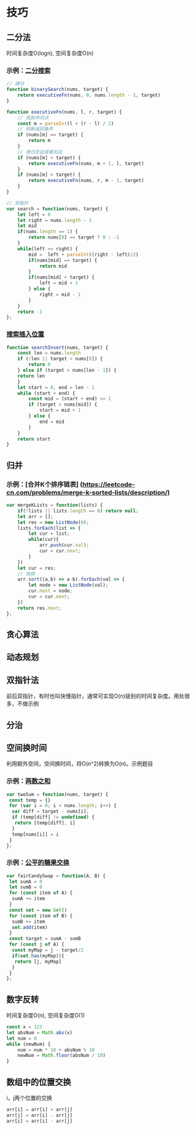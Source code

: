 # 技巧

## 二分法

时间复杂度O(logn), 空间复杂度O(n)

### 示例：[二分搜索](https://leetcode-cn.com/problems/binary-search/description/)

``` javascript
// 递归
function binarySearch(nums, target) {
    return executiveFn(nums, 0, nums.length - 1, target)
}

function executiveFn(nums, l, r, target) {
    // 找到中间点
    const m = parseInt(l + (r - l) / 2)
    // 判断返回条件
    if (nums[m] == target) {
        return m
    }
    // 递归左边或者右边
    if (nums[m] < target) {
        return executiveFn(nums, m + 1, l, target)
    }
    if (nums[m] > target) {
        return executiveFn(nums, r, m - 1, target)
    }
}

// 双指针
var search = function(nums, target) {
    let left = 0
    let right = nums.length - 1
    let mid
    if(nums.length == 1) {
        return nums[0] == target ? 0 : -1
    }
    while(left <= right) {
        mid =  left + parseInt((right - left)/2)
        if(nums[mid] == target) {
            return mid
        }
        if(nums[mid] < target) {
            left = mid + 1
        } else {
            right = mid - 1
        }
    }
    return -1
};
```

### [搜索插入位置](https://leetcode-cn.com/problems/search-insert-position/description/)

```javascript
function searchInsert(nums, target) {
    const len = nums.length
    if (!len || target < nums[0]) {
        return 0
    } else if (target > nums[len - 1]) {
    return len
    }
    let start = 0, end = len - 1
    while (start < end) {
        const mid = (start + end) >> 1
        if (target > nums[mid]) {
            start = mid + 1
        } else {
            end = mid
        }
    }
    return start
}
```

## 归并

### 示例：[合并K个排序链表] (<https://leetcode-cn.com/problems/merge-k-sorted-lists/description/)>

```javascript
var mergeKLists = function(lists) {
    if(!lists || lists.length == 0) return null;
    let arr = [];
    let res = new ListNode(0);
    lists.forEach(list => {
        let cur = list;
        while(cur){
            arr.push(cur.val);
            cur = cur.next;
        }
    })
    let cur = res;
    // 快排
    arr.sort((a,b) => a-b).forEach(val => {
        let node = new ListNode(val);
        cur.next = node;
        cur = cur.next;
    })
    return res.next;
};
```

## 贪心算法

## 动态规划

## 双指针法

前后双指针，有时也叫快慢指针，通常可实现O(n)级别的时间复杂度。用处很多，不做示例

## 分治

## 空间换时间

利用额外空间，空间换时间，将O(n^2)转换为O(n)。示例题目

### 示例：[两数之和](https://leetcode-cn.com/problems/two-sum/)

``` javascript
var twoSum = function(nums, target) {
 const temp = {}
 for (var i = 0; i < nums.length; i++) {
  var diff = target - nums[i];
  if (temp[diff] != undefined) {
   return [temp[diff], i]
  }
  temp[nums[i]] = i
 }
};
```

### 示例：[公平的糖果交换](https://leetcode-cn.com/problems/fair-candy-swap/description/)

``` javascript
var fairCandySwap = function(A, B) {
 let sumA = 0
 let sumB = 0
 for (const item of A) {
  sumA += item
 }
 const set = new Set()
 for (const item of B) {
  sumB += item
  set.add(item)
 }
 const target = sumA - sumB
 for (const j of A) {
  const myMap = j - target/2
  if(set.has(myMap)){
   return [j, myMap]
  }
 }
};
```

## 数字反转

时间复杂度O(n), 空间复杂度O(1)

``` javascript
const x = 123
let absNum = Math.abs(x)
let num = 0
while (newNum) {
    num = num * 10 + absNum % 10
    newNum = Math.floor(absNum / 10)
}
```

## 数组中的位置交换

i，j两个位置的交换

``` javascript
arr[i] = arr[i] + arr[j]
arr[j] = arr[i] - arr[j]
arr[i] = arr[i] - arr[j]
```
